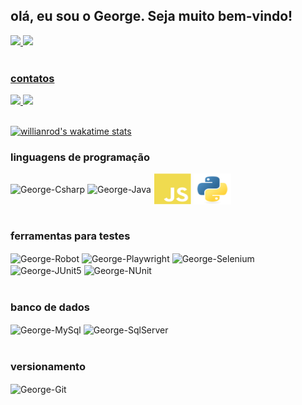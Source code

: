 ## olá, eu sou o George.  Seja muito bem-vindo!

<div>
  <a href="https://github.com/george-mathias">
  <img height="180em" src="https://github-readme-stats.vercel.app/api?username=george-mathias&show_icons=true&theme=chartreuse-dark&include_all_commits=true&count_private=true"/>
  <img height="180em" src="https://github-readme-stats.vercel.app/api/top-langs/?username=george-mathias&layout=compact&langs_count=7&theme=chartreuse-dark"/>
</div><br>
  
### contatos
<div style="display: inline_block">
  <a href="mailto:gmathias80@gmail.com" alt="George-Gmail" title="gmathias80@gmail.com" target="_blank">
    <img src="https://img.shields.io/badge/Gmail-D14836?style=for-the-badge&logo=gmail&logoColor=white">
  </a>
  
  <a href="https://www.linkedin.com/in/mathiasgeorge" alt="George-LinkedIn" target="_blank">
    <img src="https://img.shields.io/badge/-LinkedIn-%230077B5?style=for-the-badge&logo=linkedin&logoColor=white">
  </a>
</div>  
<br>
 

[![willianrod's wakatime stats](https://github-readme-stats.vercel.app/api/wakatime?username=gmathias&layout=default)](https://github.com/george-mathias)



  
### linguagens de programação
<div style="display: inline_block">
  <img align="center" alt="George-Csharp" title="CSharp" height="50" width="60" src="https://raw.githubusercontent.com/jmnote/z-icons/master/svg/csharp.svg">
  <img align="center" alt="George-Java" title="Java" height="50" width="50" src="https://user-images.githubusercontent.com/43831349/129459777-a3a274b3-7539-4441-a323-764f37c3499d.png">
  <img align="center" alt="George-Js" title="JavaScript" height="50" width="60" src="https://raw.githubusercontent.com/devicons/devicon/master/icons/javascript/javascript-plain.svg">
  <img align="center" alt="George-Python" title="Python" height="50" width="60" src="https://raw.githubusercontent.com/devicons/devicon/master/icons/python/python-original.svg">
</div><br>

  
### ferramentas para testes
<div>
  <img align="center" alt="George-Robot" title="Robot Framework" height="50" width="110" src="https://user-images.githubusercontent.com/43831349/129464555-5b5b8e0b-bb77-4911-9170-1acd020fb2dd.png">
  <img align="center" alt="George-Playwright" title="Playwright" height="50" width="140" src="https://user-images.githubusercontent.com/43831349/129464799-08de4d32-fcf7-425f-9cbd-95d144b25513.png">
  <img align="center" alt="George-Selenium" title="Selenium Webdriver" height="50" width="130" src="https://user-images.githubusercontent.com/43831349/129464736-59b782d4-faea-4d6a-801d-eb7425cd490c.png">
  <img align="center" alt="George-JUnit5" title="JUnit5" height="50" width="90" src="https://user-images.githubusercontent.com/43831349/129458982-afe12a2e-4903-461d-a832-51725b37288d.png">
  <img align="center" alt="George-NUnit" title="NUnit" height="50" width="120" src="https://user-images.githubusercontent.com/43831349/129459586-470e7451-3e8e-415d-913b-5a6912fb1b08.png">
</div><br>
  
### banco de dados
<div>  
  <img align="center" alt="George-MySql" title="MySql" height="50" width="100" src="https://user-images.githubusercontent.com/43831349/129459899-528ffcce-6902-4ad9-94fb-cb43c35b2718.png?size=148&color=currentColor">
  <img align="center" alt="George-SqlServer" title="SqlServer" height="50" width="150" src="https://user-images.githubusercontent.com/43831349/129459464-84fe3f48-8cde-4dd3-99e8-043655478298.png?size=148&color=currentColor">
</div><br>
  

### versionamento
<div>
  <img align="center" alt="George-Git" title="Git" height="50" width="60" src="https://raw.githubusercontent.com/jmnote/z-icons/master/svg/git.svg">
</div><br>
  
  
  

 
  

  
  ##
<!--
**george-mathias/george-mathias** is a ✨ _special_ ✨ repository because its `README.md` (this file) appears on your GitHub profile.

Here are some ideas to get you started:

- 🔭 I’m currently working on ...
- 🌱 I’m currently learning ...
- 👯 I’m looking to collaborate on ...
- 🤔 I’m looking for help with ...
- 💬 Ask me about ...
- 📫 How to reach me: ...
- 😄 Pronouns: ...
- ⚡ Fun fact: ...
-->
